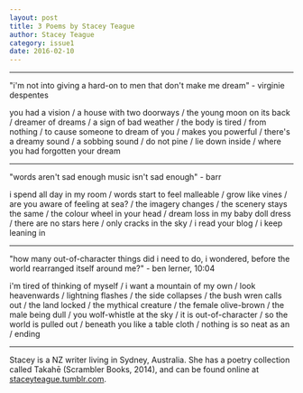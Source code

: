 ```yaml
---
layout: post
title: 3 Poems by Stacey Teague
author: Stacey Teague
category: issue1
date: 2016-02-10
---
```


___

"i'm not into giving a hard-on to men that don't make me dream" - virginie despentes

you had a vision / a house with two doorways / the young moon on its back / dreamer of dreams / a sign of bad weather / the body is tired / from nothing / to cause someone to dream of you / makes you powerful / there's a dreamy sound / a sobbing sound / do not pine / lie down inside / where you had forgotten your dream

___

"words aren't sad enough music isn't sad enough" - barr

i spend all day in my room / words start to feel malleable / grow like vines / are you aware of feeling at sea? / the imagery changes / the scenery stays the same / the colour wheel in your head / dream loss in my baby doll dress / there are no stars here / only cracks in the sky / i read your blog / i keep leaning in

___

"how many out-of-character things did i need to do, i wondered, before the world rearranged itself around me?" - ben lerner, 10:04

i'm tired of thinking of myself / i want a mountain of my own / look heavenwards / lightning flashes / the side collapses / the bush wren calls out / the land locked / the mythical creature / the female olive-brown / the male being dull / you wolf-whistle at the sky / it is out-of-character / so the world is pulled out / beneath you like a table cloth / nothing is so neat as an / ending

___

Stacey is a NZ writer living in Sydney, Australia. She has a poetry collection called Takahē (Scrambler Books, 2014), and can be found online at [staceyteague.tumblr.com](http://staceyteague.tumblr.com).